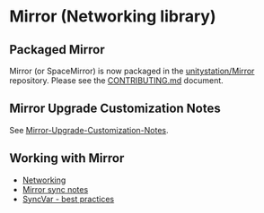 # Mirror (Networking library)

## Packaged Mirror

Mirror (or SpaceMirror) is now packaged in the [unitystation/Mirror](https://github.com/unitystation/Mirror) repository. Please see the [CONTRIBUTING.md](https://github.com/unitystation/Mirror/blob/master/CONTRIBUTING.md) document.

## Mirror Upgrade Customization Notes

See [Mirror-Upgrade-Customization-Notes](/docs/development/Mirror-Upgrade-Customization-Notes.md).

## Working with Mirror

 - [Networking](/docs/development/Networking-(Network-Messages).md)
 - [Mirror sync notes](/docs/development/Notes-on-SyncObject-and-SyncList.md)
 - [SyncVar - best practices](/docs/development/SyncVar-Best-Practices-for-Easy-Networking.md)